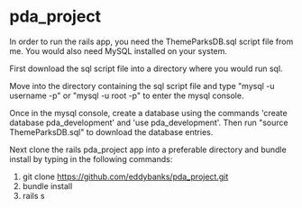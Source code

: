 # pda_project

In order to run the rails app, you need the ThemeParksDB.sql script file from me. You would also need MySQL installed on your system.

First download the sql script file into a directory where you would run sql.

Move into the directory containing the sql script file and type "mysql -u username -p" or "mysql -u root -p" to enter the mysql console.

Once in the mysql console, create a database using the commands 'create database pda_development' and 'use pda_development'.
Then run "source ThemeParksDB.sql" to download the database entries.

Next clone the rails pda_project app into a preferable directory and bundle install by typing in the following commands:

1. git clone https://github.com/eddybanks/pda_project.git
2. bundle install
3. rails s


